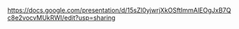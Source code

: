 https://docs.google.com/presentation/d/15sZl0yjwrjXkOSftImmAlEOgJxB7Qc8e2vocvMUkRWI/edit?usp=sharing
